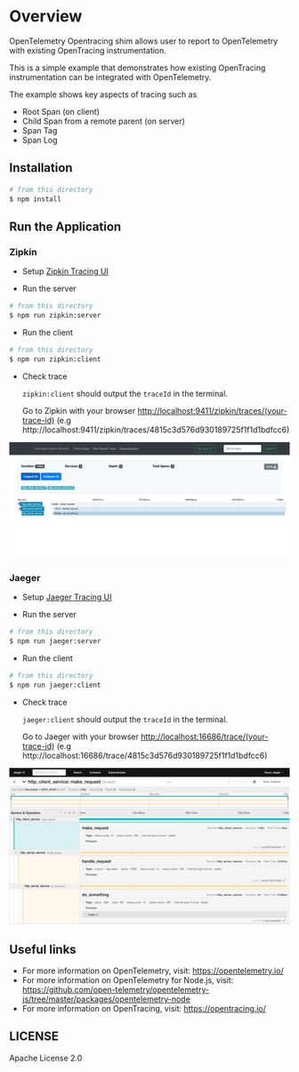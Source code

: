 # Overview

OpenTelemetry Opentracing shim allows user to report to OpenTelemetry with existing OpenTracing instrumentation.

This is a simple example that demonstrates how existing OpenTracing instrumentation can be integrated with OpenTelemetry.

The example shows key aspects of tracing such as

- Root Span (on client)
- Child Span from a remote parent (on server)
- Span Tag
- Span Log

## Installation
```sh
# from this directory
$ npm install
```

## Run the Application

### Zipkin
- Setup [Zipkin Tracing UI](https://zipkin.io/pages/quickstart.html)

- Run the server
```sh
# from this directory
$ npm run zipkin:server
```

- Run the client
```sh
# from this directory
$ npm run zipkin:client
```

- Check trace

  `zipkin:client` should output the `traceId` in the terminal.

  Go to Zipkin with your browser [http://localhost:9411/zipkin/traces/(your-trace-id)]() (e.g http://localhost:9411/zipkin/traces/4815c3d576d930189725f1f1d1bdfcc6)


<p align="center"><img src="./images/zipkin-ui.png?raw=true"/></p>

### Jaeger
- Setup [Jaeger Tracing UI](https://www.jaegertracing.io/docs/latest/getting-started/#all-in-one)

- Run the server
```sh
# from this directory
$ npm run jaeger:server
```

- Run the client
```sh
# from this directory
$ npm run jaeger:client
```

- Check trace

  `jaeger:client` should output the `traceId` in the terminal.

  Go to Jaeger with your browser [http://localhost:16686/trace/(your-trace-id)]() (e.g http://localhost:16686/trace/4815c3d576d930189725f1f1d1bdfcc6)

<p align="center"><img src="images/jaeger-ui.png?raw=true"/></p>

## Useful links
- For more information on OpenTelemetry, visit: <https://opentelemetry.io/>
- For more information on OpenTelemetry for Node.js, visit: <https://github.com/open-telemetry/opentelemetry-js/tree/master/packages/opentelemetry-node>
- For more information on OpenTracing, visit: <https://opentracing.io/>

## LICENSE

Apache License 2.0